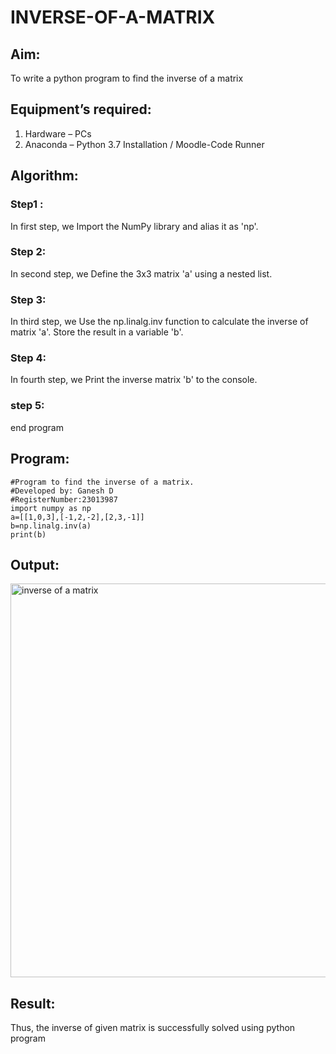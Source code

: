 # INVERSE-OF-A-MATRIX
## Aim:
To write a python program to find the inverse of a matrix
## Equipment’s required:
1. 	Hardware – PCs
2. 	Anaconda – Python 3.7 Installation / Moodle-Code Runner
## Algorithm:
### Step1 : 
In first step, we Import the NumPy library and alias it as 'np'.
### Step 2: 
In second step, we Define the 3x3 matrix 'a' using a nested list.
### Step 3: 
In third step, we Use the np.linalg.inv function to calculate the inverse of matrix 'a'. Store the result in a variable 'b'.
### Step 4: 
In fourth step, we Print the inverse matrix 'b' to the console.
### step 5:
end program

## Program:
```
#Program to find the inverse of a matrix.
#Developed by: Ganesh D
#RegisterNumber:23013987
import numpy as np
a=[[1,0,3],[-1,2,-2],[2,3,-1]]
b=np.linalg.inv(a)
print(b)
```
## Output:
<img width="630" alt="inverse of a matrix" src="https://github.com/Ganesh23013987/INVERSE-OF-A-MATRIX/assets/147473768/4754a05f-be41-448d-b2fb-b5e67a190ea2">

## Result:
Thus, the inverse of given matrix is successfully solved using python program

